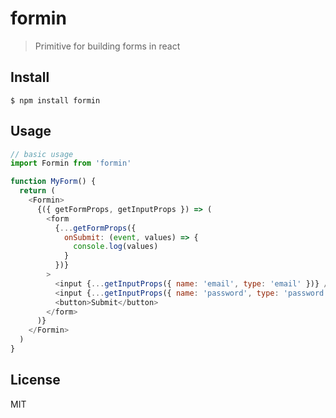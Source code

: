 # formin

> Primitive for building forms in react

## Install

```
$ npm install formin
```

## Usage
```js
// basic usage
import Formin from 'formin'

function MyForm() {
  return (
    <Formin>
      {({ getFormProps, getInputProps }) => (
        <form 
          {...getFormProps({ 
            onSubmit: (event, values) => { 
              console.log(values)  
            } 
          })}
        >
          <input {...getInputProps({ name: 'email', type: 'email' })} />
          <input {...getInputProps({ name: 'password', type: 'password' })} />
          <button>Submit</button>
        </form>
      )}
    </Formin>
  )
}
```

## License

MIT
